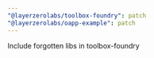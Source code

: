 ```yaml
---
"@layerzerolabs/toolbox-foundry": patch
"@layerzerolabs/oapp-example": patch
---
```


Include forgotten libs in toolbox-foundry
